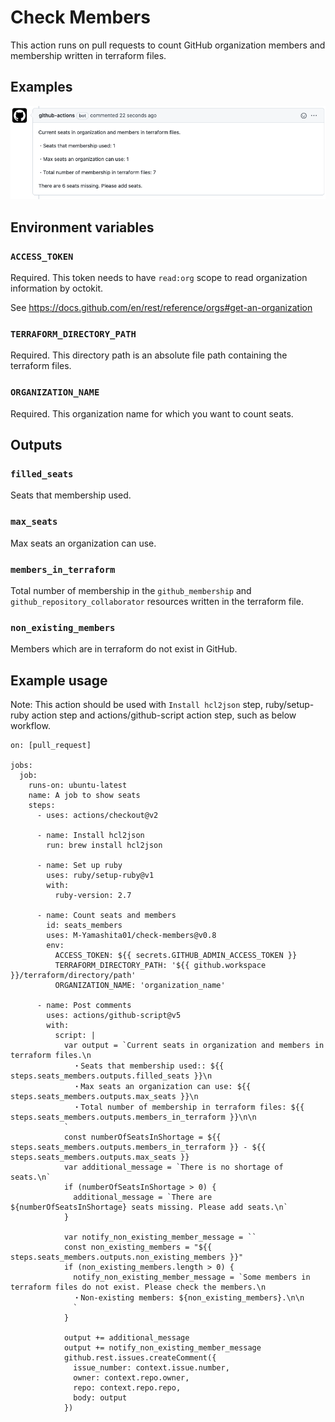 # Check Members

This action runs on pull requests to count GitHub organization members and membership written in terraform files.

## Examples
![Example comment made by the action](./examples/images/example-github-pr-check.png)

## Environment variables

### `ACCESS_TOKEN`
Required. This token needs to have `read:org` scope to read organization information by octokit.

See https://docs.github.com/en/rest/reference/orgs#get-an-organization

### `TERRAFORM_DIRECTORY_PATH`
Required. This directory path is an absolute file path containing the terraform files.

### `ORGANIZATION_NAME`
Required. This organization name for which you want to count seats.

## Outputs
### `filled_seats`
Seats that membership used.
### `max_seats`
Max seats an organization can use.

### `members_in_terraform`
Total number of membership in the `github_membership` and `github_repository_collaborator` resources written in the terraform file.

### `non_existing_members`
Members which are in terraform do not exist in GitHub.

## Example usage
Note: This action should be used with `Install hcl2json` step, ruby/setup-ruby action step and actions/github-script action step, such as below workflow.


```
on: [pull_request]

jobs:
  job:
    runs-on: ubuntu-latest
    name: A job to show seats
    steps:
      - uses: actions/checkout@v2

      - name: Install hcl2json
        run: brew install hcl2json

      - name: Set up ruby
        uses: ruby/setup-ruby@v1
        with:
          ruby-version: 2.7

      - name: Count seats and members
        id: seats_members
        uses: M-Yamashita01/check-members@v0.8
        env:
          ACCESS_TOKEN: ${{ secrets.GITHUB_ADMIN_ACCESS_TOKEN }}
          TERRAFORM_DIRECTORY_PATH: '${{ github.workspace }}/terraform/directory/path' 
          ORGANIZATION_NAME: 'organization_name'

      - name: Post comments
        uses: actions/github-script@v5
        with:
          script: |
            var output = `Current seats in organization and members in terraform files.\n
              ・Seats that membership used:: ${{ steps.seats_members.outputs.filled_seats }}\n
              ・Max seats an organization can use: ${{ steps.seats_members.outputs.max_seats }}\n
              ・Total number of membership in terraform files: ${{ steps.seats_members.outputs.members_in_terraform }}\n\n
            `
            const numberOfSeatsInShortage = ${{ steps.seats_members.outputs.members_in_terraform }} - ${{ steps.seats_members.outputs.max_seats }}
            var additional_message = `There is no shortage of seats.\n`
            if (numberOfSeatsInShortage > 0) {
              additional_message = `There are ${numberOfSeatsInShortage} seats missing. Please add seats.\n`
            }

            var notify_non_existing_member_message = ``
            const non_existing_members = "${{ steps.seats_members.outputs.non_existing_members }}"
            if (non_existing_members.length > 0) {
              notify_non_existing_member_message = `Some members in terraform files do not exist. Please check the members.\n
              ・Non-existing members: ${non_existing_members}.\n\n
              `
            }

            output += additional_message
            output += notify_non_existing_member_message
            github.rest.issues.createComment({
              issue_number: context.issue.number,
              owner: context.repo.owner,
              repo: context.repo.repo,
              body: output
            })
```
